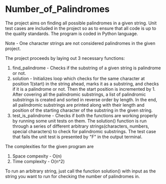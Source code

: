 # Number_of_Palindromes
The project aims on finding all possible palindromes in a given string. Unit test cases are included in the project so as to ensure that all code is up to the quality standards. The program is coded in Python language.

Note - One character strings are not considered palindromes in the given project.


The project proceeds by laying out 3 necessary functions:
1. find_palindrome - Checks if the substring of a given string is palindrome or not.
2. solution - Initializes loop which checks for the same character at position 1(start) in the string ahead, marks it as a substring, and checks if it is a palindrome or not. Then the start position is incremented by 1. After covering all the palindromic substrings, a list of palindromic substrings is created and sorted in reverse order by length. In the end, all palindromic substrings are printed along with their length and position of the starting character of the substring in the given string.
3. test_is_palindrome - Checks if both the functions are working properly by running some unit tests on them. The solution() function is run through a series of different arbitrary strings(characters, numbers, special characters) to check for palindromic substrings. The test case that fails the unit test is presented by "F" in the output terminal.

The complexities for the given program are
1. Space compexity - O(n)
2. Time complexity - O(n^2)

To run an arbitrary string, just call the function solution() with input as the string you want to run for checking the number of palindromes in.
